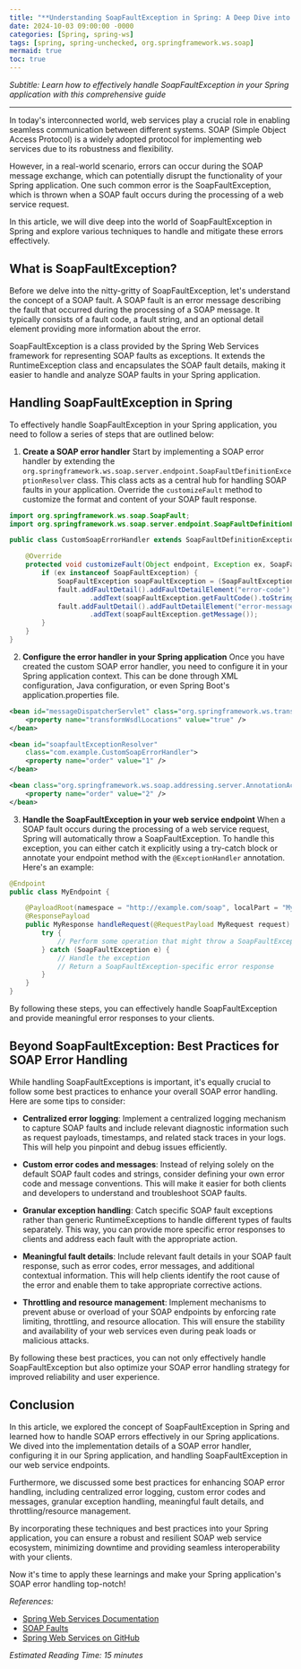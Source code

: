 ```yaml
---
title: "**Understanding SoapFaultException in Spring: A Deep Dive into SOAP Error Handling**"
date: 2024-10-03 09:00:00 -0000
categories: [Spring, spring-ws]
tags: [spring, spring-unchecked, org.springframework.ws.soap]
mermaid: true
toc: true
---
```



*Subtitle: Learn how to effectively handle SoapFaultException in your Spring application with this comprehensive guide*

---

In today's interconnected world, web services play a crucial role in enabling seamless communication between different systems. SOAP (Simple Object Access Protocol) is a widely adopted protocol for implementing web services due to its robustness and flexibility.

However, in a real-world scenario, errors can occur during the SOAP message exchange, which can potentially disrupt the functionality of your Spring application. One such common error is the SoapFaultException, which is thrown when a SOAP fault occurs during the processing of a web service request.

In this article, we will dive deep into the world of SoapFaultException in Spring and explore various techniques to handle and mitigate these errors effectively.

## **What is SoapFaultException?**

Before we delve into the nitty-gritty of SoapFaultException, let's understand the concept of a SOAP fault. A SOAP fault is an error message describing the fault that occurred during the processing of a SOAP message. It typically consists of a fault code, a fault string, and an optional detail element providing more information about the error.

SoapFaultException is a class provided by the Spring Web Services framework for representing SOAP faults as exceptions. It extends the RuntimeException class and encapsulates the SOAP fault details, making it easier to handle and analyze SOAP faults in your Spring application.

## **Handling SoapFaultException in Spring**

To effectively handle SoapFaultException in your Spring application, you need to follow a series of steps that are outlined below:

1. **Create a SOAP error handler**
   Start by implementing a SOAP error handler by extending the `org.springframework.ws.soap.server.endpoint.SoapFaultDefinitionExceptionResolver` class. This class acts as a central hub for handling SOAP faults in your application. Override the `customizeFault` method to customize the format and content of your SOAP fault response.

```java
import org.springframework.ws.soap.SoapFault;
import org.springframework.ws.soap.server.endpoint.SoapFaultDefinitionExceptionResolver;

public class CustomSoapErrorHandler extends SoapFaultDefinitionExceptionResolver {

    @Override
    protected void customizeFault(Object endpoint, Exception ex, SoapFault fault) {
        if (ex instanceof SoapFaultException) {
            SoapFaultException soapFaultException = (SoapFaultException) ex;
            fault.addFaultDetail().addFaultDetailElement("error-code")
                    .addText(soapFaultException.getFaultCode().toString());
            fault.addFaultDetail().addFaultDetailElement("error-message")
                    .addText(soapFaultException.getMessage());
        }
    }
}
```

2. **Configure the error handler in your Spring application**
   Once you have created the custom SOAP error handler, you need to configure it in your Spring application context. This can be done through XML configuration, Java configuration, or even Spring Boot's application.properties file.

```xml
<bean id="messageDispatcherServlet" class="org.springframework.ws.transport.http.MessageDispatcherServlet">
    <property name="transformWsdlLocations" value="true" />
</bean>

<bean id="soapfaultExceptionResolver"
    class="com.example.CustomSoapErrorHandler">
    <property name="order" value="1" />
</bean>

<bean class="org.springframework.ws.soap.addressing.server.AnnotationActionEndpointMapping">
    <property name="order" value="2" />
</bean>
```

3. **Handle the SoapFaultException in your web service endpoint**
   When a SOAP fault occurs during the processing of a web service request, Spring will automatically throw a SoapFaultException. To handle this exception, you can either catch it explicitly using a try-catch block or annotate your endpoint method with the `@ExceptionHandler` annotation. Here's an example:

```java
@Endpoint
public class MyEndpoint {

    @PayloadRoot(namespace = "http://example.com/soap", localPart = "MyRequest")
    @ResponsePayload
    public MyResponse handleRequest(@RequestPayload MyRequest request) {
        try {
            // Perform some operation that might throw a SoapFaultException
        } catch (SoapFaultException e) {
            // Handle the exception
            // Return a SoapFaultException-specific error response
        }
    }
}
```

By following these steps, you can effectively handle SoapFaultException and provide meaningful error responses to your clients.

## **Beyond SoapFaultException: Best Practices for SOAP Error Handling**

While handling SoapFaultExceptions is important, it's equally crucial to follow some best practices to enhance your overall SOAP error handling. Here are some tips to consider:

- **Centralized error logging**: Implement a centralized logging mechanism to capture SOAP faults and include relevant diagnostic information such as request payloads, timestamps, and related stack traces in your logs. This will help you pinpoint and debug issues efficiently.

- **Custom error codes and messages**: Instead of relying solely on the default SOAP fault codes and strings, consider defining your own error code and message conventions. This will make it easier for both clients and developers to understand and troubleshoot SOAP faults.

- **Granular exception handling**: Catch specific SOAP fault exceptions rather than generic RuntimeExceptions to handle different types of faults separately. This way, you can provide more specific error responses to clients and address each fault with the appropriate action.

- **Meaningful fault details**: Include relevant fault details in your SOAP fault response, such as error codes, error messages, and additional contextual information. This will help clients identify the root cause of the error and enable them to take appropriate corrective actions.

- **Throttling and resource management**: Implement mechanisms to prevent abuse or overload of your SOAP endpoints by enforcing rate limiting, throttling, and resource allocation. This will ensure the stability and availability of your web services even during peak loads or malicious attacks.

By following these best practices, you can not only effectively handle SoapFaultException but also optimize your SOAP error handling strategy for improved reliability and user experience.

## **Conclusion**

In this article, we explored the concept of SoapFaultException in Spring and learned how to handle SOAP errors effectively in our Spring applications. We dived into the implementation details of a SOAP error handler, configuring it in our Spring application, and handling SoapFaultException in our web service endpoints.

Furthermore, we discussed some best practices for enhancing SOAP error handling, including centralized error logging, custom error codes and messages, granular exception handling, meaningful fault details, and throttling/resource management.

By incorporating these techniques and best practices into your Spring application, you can ensure a robust and resilient SOAP web service ecosystem, minimizing downtime and providing seamless interoperability with your clients.

Now it's time to apply these learnings and make your Spring application's SOAP error handling top-notch!

*References:*
- [Spring Web Services Documentation](https://docs.spring.io/spring-ws/docs/current/reference/)
- [SOAP Faults](https://www.w3.org/TR/xmlsoap11/)
- [Spring Web Services on GitHub](https://github.com/spring-projects/spring-ws)

*Estimated Reading Time: 15 minutes*
